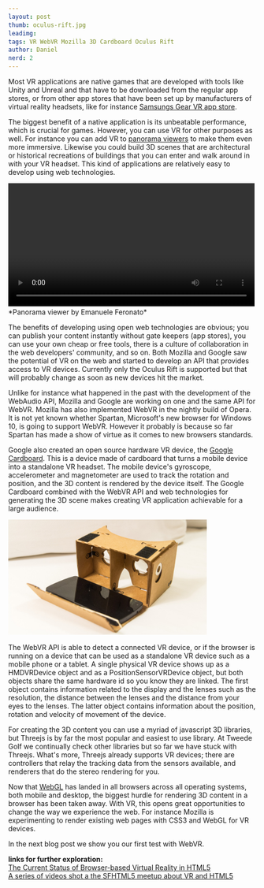 ```yaml
---
layout: post
thumb: oculus-rift.jpg
leadimg:
tags: VR WebVR Mozilla 3D Cardboard Oculus Rift
author: Daniel
nerd: 2
---
```


<!--
> If you are not familiar with the Oculus Rift, you might want to read [this post](http://localhost:4000/2015/03/19/oculus-rift) first.
-->

Most VR applications are native games that are developed with tools like Unity and Unreal and that have to be downloaded from the regular app stores, or from other app stores that have been set up by manufacturers of virtual reality headsets, like for instance [Samsungs Gear VR app store](https://www.oculus.com/gear-vr/).

The biggest benefit of a native application is its unbeatable performance, which is crucial for games. However, you can use VR for other purposes as well. For instance you can add VR to [panorama viewers](http://www.emanueleferonato.com/2014/12/10/html5-webgl-360-degrees-panorama-viewer-with-three-js/) to make them even more immersive. Likewise you could build 3D scenes that are architectural or historical recreations of buildings that you can enter and walk around in with your VR headset. This kind of applications are relatively easy to develop using web technologies.

<video width="500" controls>
  <source src="/img/blog/Emanuele-Feronato-panorama-viewer.mp4" type="video/mp4">
</video>
*Panorama viewer by Emanuele Feronato*

The benefits of developing using open web technologies are obvious; you can publish your content instantly without gate keepers (app stores), you can use your own cheap or free tools, there is a culture of collaboration in the web developers' community, and so on. Both Mozilla and Google saw the potential of VR on the web and started to develop an API that provides access to VR devices. Currently only the Oculus Rift is supported but that will probably change as soon as new devices hit the market.

Unlike for instance what happened in the past with the development of the WebAudio API, Mozilla and Google are working on one and the same API for WebVR. Mozilla has also implemented WebVR in the nightly build of Opera. It is not yet known whether Spartan, Microsoft's new browser for Windows 10, is going to support WebVR. However it probably is because so far Spartan has made a show of virtue as it comes to new browsers standards.

Google also created an open source hardware VR device, the [Google Cardboard](https://www.google.com/get/cardboard/). This is a device made of cardboard that turns a mobile device into a standalone VR headset. The mobile device's gyroscope, accelerometer and magnetometer are used to track the rotation and position, and the 3D content is rendered by the device itself. The Google Cardboard combined with the WebVR API and web technologies for generating the 3D scene makes creating VR application achievable for a large audience.

<img src="/img/blog/Google-Cardboard.jpg" width="80%">

The WebVR API is able to detect a connected VR device, or if the browser is running on a device that can be used as a standalone VR device such as a mobile phone or a tablet. A single physical VR device shows up as a HMDVRDevice object and as a PositionSensorVRDevice object, but both objects share the same hardware id so you know they are linked. The first object contains information related to the display and the lenses such as the resolution, the distance between the lenses and the distance from your eyes to the lenses. The latter object contains information about the position, rotation and velocity of movement of the device.

For creating the 3D content you can use a myriad of javascript 3D libraries, but Threejs is by far the most popular and easiest to use library. At Tweede Golf we continually check other libraries but so far we have stuck with Threejs. What's more, Threejs already supports VR devices; there are controllers that relay the tracking data from the sensors available, and renderers that do the stereo rendering for you.

Now that [WebGL](http://caniuse.com/#feat=webgl) has landed in all browsers across all operating systems, both mobile and desktop, the biggest hurdle for rendering 3D content in a browser has been taken away. With VR, this opens great opportunities to change the way we experience the web. For instance Mozilla is experimenting to render existing web pages with CSS3 and WebGL for VR devices.

In the next blog post we show you our first test with WebVR.


**links for further exploration:**<br>
[The Current Status of Browser-based Virtual Reality in HTML5](http://www.infoq.com/news/2015/01/vr-html5)<br>
[A series of videos shot a the SFHTML5 meetup about VR and HTML5](https://www.youtube.com/playlist?list=PLUj8-Hhrb-a0Z3f70ygX5fXLk8Sa4mTQZ)<br>




<!--
These are benefits that Tony Parisi mentioned in his speech for the SFHTML5 meetup that was held 16th of January this year:

- instant access
- no gatekeepers (app stores)
- instant publishing
- you can use your own (cheap or free) tools
- culture of collaboration
- source code (open)
- no entry barriers
-->
